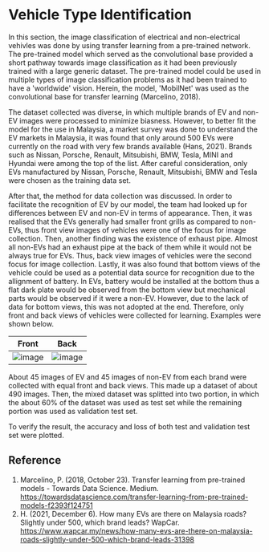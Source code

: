 # Vehicle Type Identification
In this section, the image classification of electrical and non-electrical vehivles was done by using transfer learning from a pre-trained network. The pre-trained model which served as the convolutional base provided a short pathway towards image classification as it had been previously trained with a large generic dataset. The pre-trained model could be used in multiple types of image classification problems as it had been trained to have a 'worldwide' vision. Herein, the model, 'MobilNet' was used as the convolutional base for transfer learning (Marcelino, 2018). 

The dataset collected was diverse, in which multiple brands of EV and non-EV images were processed to minimize biasness. However, to better fit the model for the use in Malaysia, a market survey was done to understand the EV markets in Malaysia, it was found that only around 500 EVs were currently on the road with very few brands available (Hans, 2021). Brands such as Nissan, Porsche, Renault, Mitsubishi, BMW, Tesla, MINI and Hyundai were among the top of the list. After careful consideration, only EVs manufactured by Nissan, Porsche, Renault, Mitsubishi, BMW and Tesla were chosen as the training data set.

After that, the method for data collection was discussed. In order to facilitate the recognition of EV by our model, the team had looked up for differences between EV and non-EV in terms of appearance. Then, it was realised that the EVs generally had smaller front grills as compared to non-EVs, thus front view images of vehicles were one of the focus for image collection. Then, another finding was the existence of exhaust pipe. Almost all non-EVs had an exhaust pipe at the back of them while it would not be always true for EVs. Thus, back view images of vehicles were the second focus for image collection. Lastly, it was also found that bottom views of the vehicle could be used as a potential data source for recognition due to the allignment of battery. In EVs, battery would be installed at the bottom thus a flat dark plate would be observed from the bottom view but mechanical parts would be observed if it were a non-EV. However, due to the lack of data for bottom views, this was not adopted at the end. Therefore, only front and back views of vehicles were collected for learning. Examples were shown below.


Front            |  Back
:-------------------------:|:-------------------------:
![image](https://user-images.githubusercontent.com/69382649/145414853-28d2ad0c-d2b0-4df0-8855-82a597e6bff4.png)  |  ![image](https://user-images.githubusercontent.com/69382649/145414761-0d3ff5e2-4032-4a49-92e9-857bd9faafd6.png)

About 45 images of EV and 45 images of non-EV from each brand were collected with equal front and back views. This made up a dataset of about 490 images. Then, the mixed dataset was splitted into two portion, in which the about 60% of the dataset was used as test set while the remaining portion was used as validation test set. 

To verify the result, the accuracy and loss of both test and validation test set were plotted.

## Reference
1. Marcelino, P. (2018, October 23). Transfer learning from pre-trained models - Towards Data Science. Medium. https://towardsdatascience.com/transfer-learning-from-pre-trained-models-f2393f124751
2. H. (2021, December 6). How many EVs are there on Malaysia roads? Slightly under 500, which brand leads? WapCar. https://www.wapcar.my/news/how-many-evs-are-there-on-malaysia-roads-slightly-under-500-which-brand-leads-31398
